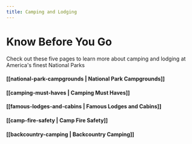 ```yaml
---
title: Camping and Lodging
---
```

# Know Before You Go 
Check out these five pages to learn more about camping and lodging at America's finest National Parks 

####  [[national-park-campgrounds | National Park Campgrounds]]
#### [[camping-must-haves | Camping Must Haves]]
#### [[famous-lodges-and-cabins | Famous Lodges and Cabins]]
#### [[camp-fire-safety | Camp Fire Safety]]
#### [[backcountry-camping | Backcountry Camping]]

